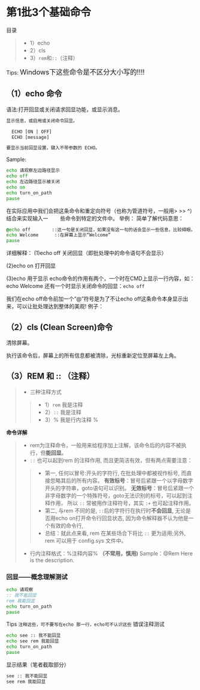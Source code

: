 # 	第1批3个基础命令



目录
>- 1）echo
>- 2）cls
>- 3）`rem`和`::`（注释）

Tips:
<font size=4>Windows下这些命令是不区分大小写的!!!!</font>



## （1）echo 命令

语法:打开回显或关闭请求回显功能，或显示消息。
```txt
显示信息，或启用或关闭命令回显。

  ECHO [ON | OFF]
  ECHO [message]

要显示当前回显设置，键入不带参数的 ECHO。
```

Sample:
```bat
echo 请观察左边路径显示
echo off
echo 左边路径显示被关闭
echo on
echo turn_on_path
pause
```



在实际应用中我们会把这条命令和重定向符号（也称为管道符号，一般用> >> ^）结合来实现输入一
　　些命令到特定的文件中。
举例：
简单了解代码意思：

```bat
@echo off        ::这一句是关闭回显，如果没有这一句的话会显示一些信息，比较碍眼。
echo Welcome      ::在屏幕上显示“Welcome”
pause
```



详细解释：
(1)echo off 关闭回显（即批处理中的命令语句不会显示）

(2)echo on  打开回显

(3)echo 用于显示
echo命令的作用有两个，一个时在CMD上显示一行内容，如：echo Welcome
还有一个时显示关闭命令的回显：`echo off`  

我们在echo off命令前加一个“@”符号是为了不让echo off这条命令本身显示出来，可以让批处理达到整体的美观!
例子：








## （2）cls (Clean Screen)命令 
清除屏幕。  

执行该命令后，屏幕上的所有信息都被清除，光标重新定位至屏幕左上角。







## （3）REM 和 :: （注释）
>- 三种注释方式
>>- 1）`rem` 我是注释
>>- 2）`::` 我是注释
>>- 3）% 我是行内注释 %


**命令详解**
>- rem为注释命令，一般用来给程序加上注解，该命令后的内容不被执行，但**能回显**。
>- `::` 也可以起到rem 的注释作用, 而且更简洁有效，但有两点需要注意：
>>- 第一, 任何以冒号:开头的字符行, 在批处理中都被视作标号, 而直接忽略其后的所有内容。
**有效标号**：冒号后紧跟一个以字母数字开头的字符串，goto语句可以识别。
**无效标号**：冒号后紧跟一个非字母数字的一个特殊符号，goto无法识别的标号，可以起到注释作用，
所以 `::` 常被用作注释符号，其实 `:+` 也可起注释作用。
>>- 第二, 与rem 不同的是, `::`后的字符行在执行时**不会回显**, 无论是否用echo on打开命令行回显状态, 因为命令解释器不认为他是一个有效的命令行,
>>- 总结：就此点来看, rem 在某些场合下将比 `::` 更为适用;另外, rem 可以用于 config.sys 文件中。
>- 行内注释格式：%注释内容% **（不常用，慎用)**
Sample：@Rem Here is the description.


### 回显——概念理解测试
```bat
echo 请观察
:: 我不能回显
rem 我能回显
echo turn_on_path
pause
```

Tips 
`注释这些，可不要写在echo 那一行，echo可不认识这些`
错误注释测试
```bat
echo see :: 我不能回显
echo see rem 我能回显
echo turn_on_path
pause
```
显示结果（笔者截取部分）
```txt
see :: 我不能回显
see rem 我能回显
```








